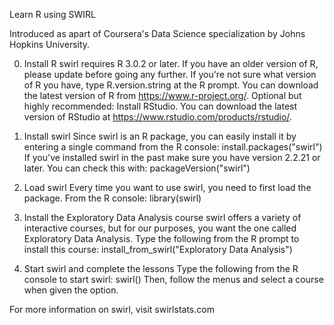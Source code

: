 Learn R using SWIRL

Introduced as apart of Coursera's Data Science specialization by Johns Hopkins University.

0. Install R
swirl requires R 3.0.2 or later. If you have an older version of R, please update before going any further. If you're not sure what version of R you have, type R.version.string at the R prompt. You can download the latest version of R from https://www.r-project.org/.
Optional but highly recommended: Install RStudio. You can download the latest version of RStudio at https://www.rstudio.com/products/rstudio/.

1. Install swirl
Since swirl is an R package, you can easily install it by entering a single command from the R console:
  install.packages("swirl")
If you've installed swirl in the past make sure you have version 2.2.21 or later. You can check this with:
  packageVersion("swirl")

2. Load swirl
Every time you want to use swirl, you need to first load the package. From the R console:
  library(swirl)

3. Install the Exploratory Data Analysis course
swirl offers a variety of interactive courses, but for our purposes, you want the one called Exploratory Data Analysis. Type the following from the R prompt to install this course:
  install_from_swirl("Exploratory Data Analysis")

4. Start swirl and complete the lessons
Type the following from the R console to start swirl:
  swirl()
Then, follow the menus and select a course when given the option.

For more information on swirl, visit swirlstats.com
